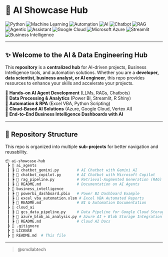 # 🚀 AI Showcase Hub
![Python](https://img.shields.io/badge/Python-3.8+-blue?style=flat&logo=python)
![Machine Learning](https://img.shields.io/badge/Machine_Learning-LLM-orange?style=flat&logo=ai)
![Automation](https://img.shields.io/badge/Automation-RPA-green?style=flat&logo=automation)
![AI](https://img.shields.io/badge/AI-Artificial_Intelligence-blueviolet?style=flat&logo=OpenAI)
![Chatbot](https://img.shields.io/badge/Chatbot-LLM--Powered-orange?style=flat&logo=chatbot)
![RAG](https://img.shields.io/badge/RAG-Context_Aware-red?style=flat&logo=knowledgebase)
![Agentic](https://img.shields.io/badge/Agentic-AI_Agents-ff69b4?style=flat&logo=robotframework)
![Assistant](https://img.shields.io/badge/Assistant-Virtual-green?style=flat&logo=googleassistant)
![Google Cloud](https://img.shields.io/badge/Google_Cloud-Gemini_Api-blue?style=flat&logo=google-cloud)
![Microsoft Azure](https://img.shields.io/badge/Azure-AI_Services-0078D4?style=flat&logo=microsoft-azure)
![Streamlit](https://img.shields.io/badge/Streamlit-Data_App-red?style=flat&logo=streamlit)
![Business Intelligence](https://img.shields.io/badge/Business_Intelligence-PowerBI-yellow?style=flat&logo=microsoft-power-bi)

---

## ✨ Welcome to the AI & Data Engineering Hub  

This **repository** is a **centralized hub** for AI-driven projects, Business Intelligence tools, and automation solutions. Whether you are a **developer, data scientist, business analyst, or AI engineer**, this repo provides resources to enhance your skills and accelerate your projects.  

🔹 **Hands-on AI Agent Development** (LLMs, RAGs, Chatbots)  
🔹 **Data Processing & Analytics** (Power BI, Streamlit, R Shiny)  
🔹 **Automation & RPA** (Excel VBA, Python Scripting)  
🔹 **Cloud-Based AI Solutions** (Azure, Google Cloud, Vertex AI)  
🔹 **End-to-End Business Intelligence Dashboards with AI**  

---

## 📂 Repository Structure  

This repo is organized into multiple **sub-projects** for better navigation and reusability.  

```bash
📦 ai-showcase-hub 
 ┣ 📂 ai_agents  
 ┃ ┣ 📜 chatbot_gemini.py        # AI Chatbot with Gemini AI  
 ┃ ┣ 📜 chatbot_copilot.py       # AI Chatbot with Microsoft Copilot  
 ┃ ┣ 📜 rag_pipeline.py          # Retrieval-Augmented Generation (RAG)  
 ┃ ┣ 📜 README.md                # Documentation on AI Agents  
 ┣ 📂 business_intelligence  
 ┃ ┣ 📜 powerbi_dashboard.pbix   # Power BI Dashboard Example  
 ┃ ┣ 📜 excel_vba_automation.xlsm # Excel VBA Automated Reports  
 ┃ ┣ 📜 README.md                # BI & Automation Documentation  
 ┣ 📂 cloud_ai  
 ┃ ┣ 📜 gcs_data_pipeline.py     # Data Pipeline for Google Cloud Storage  
 ┃ ┣ 📜 azure_blob_ai_analysis.py # Azure AI + Blob Storage Integration  
 ┃ ┣ 📜 README.md                # Cloud AI Docs  
 ┣ 📜 .gitignore  
 ┣ 📜 LICENSE  
 ┣ 📜 README.md  # This file
```


---
> @smdlabtech  
